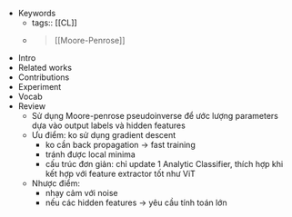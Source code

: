 - Keywords
	- tags:: [[CL]]
	- > [[Moore-Penrose]]
- Intro
- Related works
- Contributions
- Experiment
- Vocab
- Review
	- Sử dụng Moore-penrose pseudoinverse để ước lượng parameters dựa vào output labels và hidden features
	- Ưu điểm: ko sử dụng gradient descent
		- ko cần back propagation -> fast training
		- tránh được local minima
		- cấu trúc đơn giản: chỉ update 1 Analytic Classifier, thích hợp khi kết hợp với feature extractor tốt như ViT
	- Nhược điểm:
		- nhạy cảm với noise
		- nếu các hidden features -> yêu cầu tính toán lớn